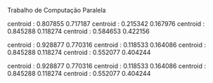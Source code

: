 Trabalho de Computação Paralela

centroid : 0.807855 0.717187
centroid : 0.215342 0.167976
centroid : 0.845288 0.118274
centroid : 0.584653 0.422156


centroid : 0.928877 0.770316
centroid : 0.118533 0.164086
centroid : 0.845288 0.118274
centroid : 0.552077 0.404244

centroid : 0.928877 0.770316
centroid : 0.118533 0.164086
centroid : 0.845288 0.118274
centroid : 0.552077 0.404244
